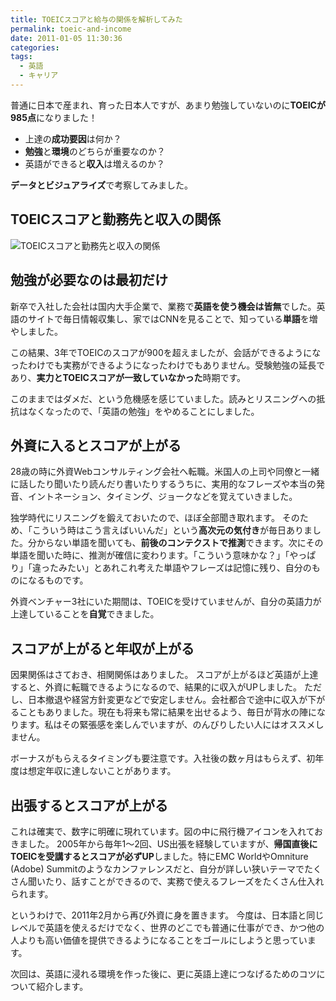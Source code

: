 ```yaml
---
title: TOEICスコアと給与の関係を解析してみた
permalink: toeic-and-income
date: 2011-01-05 11:30:36
categories: 
tags:
  - 英語
  - キャリア
---
```

普通に日本で産まれ、育った日本人ですが、あまり勉強していないのに**TOEICが985点**になりました！

- 上達の**成功要因**は何か？
- **勉強**と**環境**のどちらが重要なのか？
- 英語ができると**収入**は増えるのか？

**データとビジュアライズ**で考察してみました。
<!-- more -->

## TOEICスコアと勤務先と収入の関係
<img src="//res.cloudinary.com/mak00s/f_auto,w_auto:200:638/toeic-analysis.png" alt="TOEICスコアと勤務先と収入の関係" sizes="100vw" />

## 勉強が必要なのは最初だけ
新卒で入社した会社は国内大手企業で、業務で**英語を使う機会は皆無**でした。英語のサイトで毎日情報収集し、家ではCNNを見ることで、知っている**単語**を増やしました。

この結果、3年でTOEICのスコアが900を超えましたが、会話ができるようになったわけでも実務ができるようになったわけでもありません。受験勉強の延長であり、**実力とTOEICスコアが一致していなかった**時期です。

このままではダメだ、という危機感を感じていました。読みとリスニングへの抵抗はなくなったので、「英語の勉強」をやめることにしました。

## 外資に入るとスコアが上がる
28歳の時に外資Webコンサルティング会社へ転職。米国人の上司や同僚と一緒に話したり聞いたり読んだり書いたりするうちに、実用的なフレーズや本当の発音、イントネーション、タイミング、ジョークなどを覚えていきました。

独学時代にリスニングを鍛えておいたので、ほぼ全部聞き取れます。
そのため、「こういう時はこう言えばいいんだ」という**高次元の気付き**が毎日ありました。分からない単語を聞いても、**前後のコンテクストで推測**できます。次にその単語を聞いた時に、推測が確信に変わります。「こういう意味かな？」「やっぱり」「違ったみたい」とあれこれ考えた単語やフレーズは記憶に残り、自分のものになるものです。

外資ベンチャー3社にいた期間は、TOEICを受けていませんが、自分の英語力が上達していることを**自覚**できました。

## スコアが上がると年収が上がる
因果関係はさておき、相関関係はありました。
スコアが上がるほど英語が上達すると、外資に転職できるようになるので、結果的に収入がUPしました。
ただし、日本撤退や経営方針変更などで安定しません。会社都合で途中に収入が下がることもありました。現在も将来も常に結果を出せるよう、毎日が背水の陣になります。私はその緊張感を楽しんでいますが、のんびりしたい人にはオススメしません。

ボーナスがもらえるタイミングも要注意です。入社後の数ヶ月はもらえず、初年度は想定年収に達しないことがあります。

## 出張するとスコアが上がる
これは確実で、数字に明確に現れています。図の中に飛行機アイコンを入れておきました。
2005年から毎年1～2回、US出張を経験していますが、**帰国直後にTOEICを受講するとスコアが必ずUP**しました。特にEMC WorldやOmniture (Adobe) Summitのようなカンファレンスだと、自分が詳しい狭いテーマでたくさん聞いたり、話すことができるので、実務で使えるフレーズをたくさん仕入れられます。

というわけで、2011年2月から再び外資に身を置きます。
今度は、日本語と同じレベルで英語を使えるだけでなく、世界のどこでも普通に仕事ができ、かつ他の人よりも高い価値を提供できるようになることをゴールにしようと思っています。

次回は、英語に浸れる環境を作った後に、更に英語上達につなげるためのコツについて紹介します。